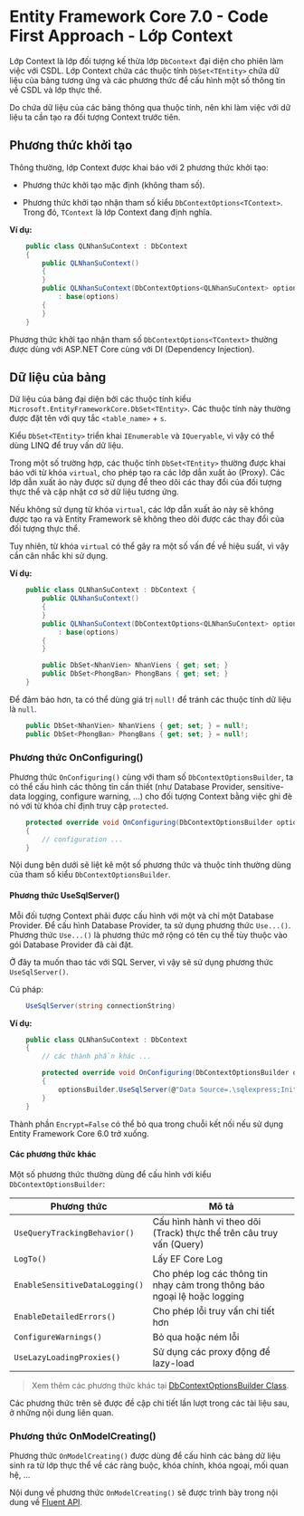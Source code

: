 # Entity Framework Core 7.0 - Code First Approach - Lớp Context

Lớp Context là lớp đối tượng kế thừa lớp `DbContext` đại diện cho phiên làm việc với CSDL. Lớp Context chứa 
các thuộc tính `DbSet<TEntity>` chứa dữ liệu của bảng tương ứng và các phương thức để cấu hình một số
thông tin về CSDL và lớp thực thể.

Do chứa dữ liệu của các bảng thông qua thuộc tính, nên khi làm việc với dữ liệu ta cần tạo ra đối tượng 
Context trước tiên.

## Phương thức khởi tạo

Thông thường, lớp Context được khai báo với 2 phương thức khởi tạo:

* Phương thức khởi tạo mặc định (không tham số).

* Phương thức khởi tạo nhận tham số kiểu `DbContextOptions<TContext>`. Trong đó, `TContext` là lớp Context đang định nghĩa.

**Ví dụ:**

```cs
    public class QLNhanSuContext : DbContext
    {
        public QLNhanSuContext() 
        {
        }
        public QLNhanSuContext(DbContextOptions<QLNhanSuContext> options)
            : base(options)
        {
        }
    }
```

Phương thức khởi tạo nhận tham số `DbContextOptions<TContext>` thường được dùng với ASP.NET Core cùng với DI (Dependency Injection).

## Dữ liệu của bảng

Dữ liệu của bảng đại diện bởi các thuộc tính kiểu `Microsoft.EntityFrameworkCore.DbSet<TEntity>`. Các thuộc tính này thường được đặt tên với quy tắc `<table_name>` + `s`.

Kiểu `DbSet<TEntity>` triển khai `IEnumerable` và `IQueryable`, vì vậy có thể dùng LINQ để truy vấn dữ liệu.

Trong một số trường hợp, các thuộc tính `DbSet<TEntity>` thường được khai báo với từ khóa `virtual`, cho 
phép tạo ra các lớp dẫn xuất ảo (Proxy). Các lớp dẫn xuất ảo này được sử dụng để theo dõi các thay đổi 
của đối tượng thực thể và cập nhật cơ sở dữ liệu tương ứng. 

Nếu không sử dụng từ khóa `virtual`, các lớp dẫn xuất ảo này sẽ không được tạo ra và Entity Framework sẽ không theo dõi được các thay đổi của đối tượng thực thể.

Tuy nhiên, từ khóa `virtual` có thể gây ra một số vấn đề về hiệu suất, vì vậy cần cân nhắc khi sử dụng.

**Ví dụ:**

```cs
    public class QLNhanSuContext : DbContext {
        public QLNhanSuContext() 
        {
        }
        public QLNhanSuContext(DbContextOptions<QLNhanSuContext> options)
            : base(options)
        {
        }

        public DbSet<NhanVien> NhanViens { get; set; }
        public DbSet<PhongBan> PhongBans { get; set; }
    }
```

Để đảm bảo hơn, ta có thể dùng giá trị `null!` để tránh các thuộc tính dữ liệu là `null`.

```cs
    public DbSet<NhanVien> NhanViens { get; set; } = null!;
    public DbSet<PhongBan> PhongBans { get; set; } = null!;
```

### Phương thức OnConfiguring()

Phương thức `OnConfiguring()` cùng với tham số `DbContextOptionsBuilder`, ta có thể cấu hình các thông 
tin cần thiết (như Database Provider, sensitive-data logging, configure warning, ...) cho đối tượng Context
bằng việc ghi đè nó với từ khóa chỉ định truy cập `protected`.

```cs
    protected override void OnConfiguring(DbContextOptionsBuilder optionsBuilder)
    {
        // configuration ...
    }
```

Nội dung bên dưới sẽ liệt kê một số phương thức và thuộc tính thường dùng của tham số kiểu
`DbContextOptionsBuilder`.

#### Phương thức UseSqlServer()

Mỗi đối tượng Context phải được cấu hình với một và chỉ một Database Provider. Để cấu hình Database 
Provider, ta sử dụng phương thức `Use...()`. Phương thức `Use...()` là phương thức mở rộng có tên cụ thể
tùy thuộc vào gói Database Provider đã cài đặt.

Ở đây ta muốn thao tác với SQL Server, vì vậy sẽ sử dụng phương thức `UseSqlServer()`.

Cú pháp:

```cs
    UseSqlServer(string connectionString)
```

**Ví dụ:**

```cs
    public class QLNhanSuContext : DbContext
    {
        // các thành phần khác ...

        protected override void OnConfiguring(DbContextOptionsBuilder optionsBuilder)
        {
            optionsBuilder.UseSqlServer(@"Data Source=.\sqlexpress;Initial Catalog=QLNhanSu;Integrated Security=True;Encrypt=False");
        }
    }
```

Thành phần `Encrypt=False` có thể bỏ qua trong chuỗi kết nối nếu sử dụng Entity Framework Core 6.0 trở xuống.

#### Các phương thức khác

Một số phương thức thường dùng để cấu hình với kiểu `DbContextOptionsBuilder`:

| Phương thức | Mô tả |
| --- | --- |
| `UseQueryTrackingBehavior()` | Cấu hình hành vi theo dõi (Track) thực thể trên câu truy vấn (Query) |
| `LogTo()` | Lấy EF Core Log |
| `EnableSensitiveDataLogging()` | Cho phép log các thông tin nhạy cảm trong thông báo ngoại lệ hoặc logging |
| `EnableDetailedErrors()` | Cho phép lỗi truy vấn chi tiết hơn |
| `ConfigureWarnings()` | Bỏ qua hoặc ném lỗi |
| `UseLazyLoadingProxies()` | Sử dụng các proxy động để lazy-load |

>  Xem thêm các phương thức khác tại [DbContextOptionsBuilder Class](https://learn.microsoft.com/en-us/dotnet/api/microsoft.entityframeworkcore.dbcontextoptionsbuilder?view=efcore-7.0).

Các phương thức trên sẽ được đề cập chi tiết lần lượt trong các tài liệu sau, ở những nội dung liên quan.

### Phương thức OnModelCreating()

Phương thức `OnModelCreating()` được dùng để cấu hình các bảng dữ liệu sinh ra từ lớp thực thể về các 
ràng buộc, khóa chính, khóa ngoại, mối quan hệ, ...

Nội dung về phương thức `OnModelCreating()` sẽ được trình bày trong nội dung về [Fluent API]().


